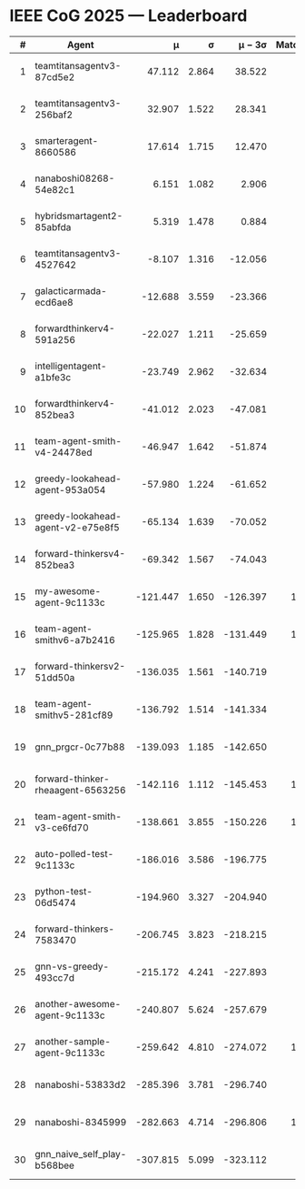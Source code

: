 # IEEE CoG 2025 — Leaderboard

| # | Agent | μ | σ | μ − 3σ | Matches | Updated |
|---:|---|---:|---:|---:|---:|---|
| 1 | teamtitansagentv3-87cd5e2 | 47.112 | 2.864 | 38.522 | 860 | 2025-08-27 01:33 |
| 2 | teamtitansagentv3-256baf2 | 32.907 | 1.522 | 28.341 | 920 | 2025-08-27 01:33 |
| 3 | smarteragent-8660586 | 17.614 | 1.715 | 12.470 | 687 | 2025-08-27 01:33 |
| 4 | nanaboshi08268-54e82c1 | 6.151 | 1.082 | 2.906 | 800 | 2025-08-27 01:33 |
| 5 | hybridsmartagent2-85abfda | 5.319 | 1.478 | 0.884 | 669 | 2025-08-27 01:33 |
| 6 | teamtitansagentv3-4527642 | -8.107 | 1.316 | -12.056 | 820 | 2025-08-27 01:33 |
| 7 | galacticarmada-ecd6ae8 | -12.688 | 3.559 | -23.366 | 920 | 2025-08-27 01:33 |
| 8 | forwardthinkerv4-591a256 | -22.027 | 1.211 | -25.659 | 774 | 2025-08-27 01:33 |
| 9 | intelligentagent-a1bfe3c | -23.749 | 2.962 | -32.634 | 822 | 2025-08-27 01:33 |
| 10 | forwardthinkerv4-852bea3 | -41.012 | 2.023 | -47.081 | 649 | 2025-08-27 01:33 |
| 11 | team-agent-smith-v4-24478ed | -46.947 | 1.642 | -51.874 | 740 | 2025-08-27 01:33 |
| 12 | greedy-lookahead-agent-953a054 | -57.980 | 1.224 | -61.652 | 838 | 2025-08-27 01:33 |
| 13 | greedy-lookahead-agent-v2-e75e8f5 | -65.134 | 1.639 | -70.052 | 798 | 2025-08-27 01:33 |
| 14 | forward-thinkersv4-852bea3 | -69.342 | 1.567 | -74.043 | 807 | 2025-08-27 01:33 |
| 15 | my-awesome-agent-9c1133c | -121.447 | 1.650 | -126.397 | 1160 | 2025-08-27 01:33 |
| 16 | team-agent-smithv6-a7b2416 | -125.965 | 1.828 | -131.449 | 1080 | 2025-08-27 01:33 |
| 17 | forward-thinkersv2-51dd50a | -136.035 | 1.561 | -140.719 | 942 | 2025-08-27 01:33 |
| 18 | team-agent-smithv5-281cf89 | -136.792 | 1.514 | -141.334 | 980 | 2025-08-27 01:33 |
| 19 | gnn_prgcr-0c77b88 | -139.093 | 1.185 | -142.650 | 740 | 2025-08-27 01:33 |
| 20 | forward-thinker-rheaagent-6563256 | -142.116 | 1.112 | -145.453 | 1022 | 2025-08-27 01:33 |
| 21 | team-agent-smith-v3-ce6fd70 | -138.661 | 3.855 | -150.226 | 1000 | 2025-08-27 01:33 |
| 22 | auto-polled-test-9c1133c | -186.016 | 3.586 | -196.775 | 620 | 2025-08-27 01:33 |
| 23 | python-test-06d5474 | -194.960 | 3.327 | -204.940 | 640 | 2025-08-27 01:33 |
| 24 | forward-thinkers-7583470 | -206.745 | 3.823 | -218.215 | 940 | 2025-08-27 01:33 |
| 25 | gnn-vs-greedy-493cc7d | -215.172 | 4.241 | -227.893 | 820 | 2025-08-27 01:33 |
| 26 | another-awesome-agent-9c1133c | -240.807 | 5.624 | -257.679 | 940 | 2025-08-27 01:33 |
| 27 | another-sample-agent-9c1133c | -259.642 | 4.810 | -274.072 | 1020 | 2025-08-27 01:33 |
| 28 | nanaboshi-53833d2 | -285.396 | 3.781 | -296.740 | 800 | 2025-08-27 01:33 |
| 29 | nanaboshi-8345999 | -282.663 | 4.714 | -296.806 | 1000 | 2025-08-27 01:33 |
| 30 | gnn_naive_self_play-b568bee | -307.815 | 5.099 | -323.112 | 720 | 2025-08-27 01:33 |
